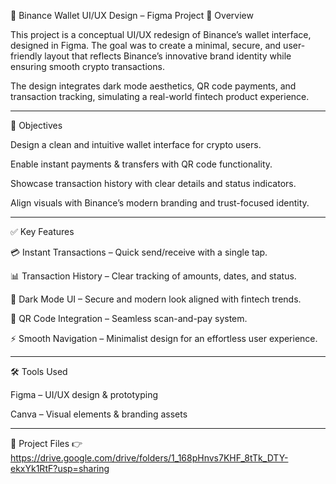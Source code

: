 📱 Binance Wallet UI/UX Design – Figma Project
📌 Overview

This project is a conceptual UI/UX redesign of Binance’s wallet interface, designed in Figma. The goal was to create a minimal, secure, and user-friendly layout that reflects Binance’s innovative brand identity while ensuring smooth crypto transactions.

The design integrates dark mode aesthetics, QR code payments, and transaction tracking, simulating a real-world fintech product experience.

---

🎯 Objectives

Design a clean and intuitive wallet interface for crypto users.

Enable instant payments & transfers with QR code functionality.

Showcase transaction history with clear details and status indicators.

Align visuals with Binance’s modern branding and trust-focused identity.

---

✅ Key Features

💳 Instant Transactions – Quick send/receive with a single tap.

📊 Transaction History – Clear tracking of amounts, dates, and status.

🔐 Dark Mode UI – Secure and modern look aligned with fintech trends.

📱 QR Code Integration – Seamless scan-and-pay system.

⚡ Smooth Navigation – Minimalist design for an effortless user experience.

---

🛠️ Tools Used

Figma – UI/UX design & prototyping

Canva – Visual elements & branding assets

---


🔗 Project Files 👉 https://drive.google.com/drive/folders/1_168pHnvs7KHF_8tTk_DTY-ekxYk1RtF?usp=sharing


